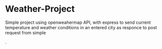 # Weather-Project
Simple project using openweahermap API, with express
to send current temperature and weather conditions in an entered city
as responce to post request from simple <form> .
